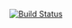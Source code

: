 [![Build Status](https://travis-ci.org/momoapi/node.svg?branch=master)](https://travis-ci.org/momoapi/node)